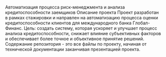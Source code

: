 Автоматизация процесса риск-менеджмента и анализа кредитоспособности заемщиков
Описание проекта
Проект разработан в рамках стажировки и направлен на автоматизацию процесса оценки кредитоспособности клиентов для международного банка Глобал-Финанс.
Цель: создать систему, которая ускоряет и улучшает процесс анализа кредитоспособности, снижает влияние субъективных факторов и обеспечивает более точное и объективное принятие решений.
Содержание репозитория - это все файлы по проекту, начиная от технической документации заканчивая презентацией проекта.
